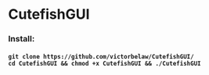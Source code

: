 <h1>CutefishGUI</h1>
<h3>Install:</h3>
<h4>
<code>git clone https://github.com/victorbelaw/CutefishGUI/</code>
  <br>
<code>cd CutefishGUI && chmod +x CutefishGUI && ./CutefishGUI</code>
</h4>
